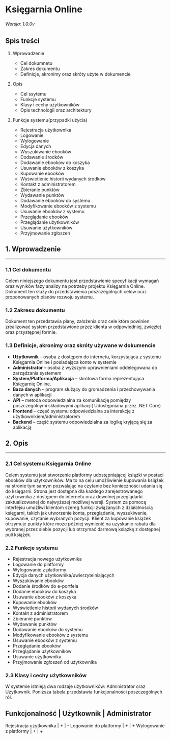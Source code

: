 # Księgarnia Online
###### Wersja: 1.0.0v


## Spis treści

1. Wprowadzenie

   * Cel dokumnetu 
   * Zakres dokumentu
   * Definicje, akronimy oraz skróty użyte w dokumencie 
   
   
2. Opis

   * Cel ssytemu
   * Funkcje systemu
   * Klasy i cechy użytkowników
   * Opis technologii oraz architektury
   
   
3. Funkcje systemu(przypadki użycia)

   * Rejestracja użytkownika 
   * Logowanie
   * Wylogowanie
   * Edycja danych
   * Wyszukiwanie ebooków
   * Dodawanie środków
   * Dodawanie ebooków do koszyka
   * Usuwanie ebooków z koszyka
   * Kupowanie ebooków
   * Wyświetlenie historii wydanych środków
   * Kontakt z administratorem 
   * Zbieranie punktów
   * Wydawanie punktów
   * Dodawanie ebooków do systemu
   * Modyfikowanie ebooków z systemu
   * Usuwanie ebooków z systemu
   * Przeglądanie ebooków
   * Przeglądanie użytkowników
   * Usuwanie użytkowników
   * Przyjmowanie zgłoszeń 




## 1. Wprowadzenie 
----------------------

### 1.1 Cel dokumentu


  Celem niniejszego dokumentu jest przedstawienie specyfikacji wymagań oraz wyników fazy analizy na potrzeby projektu Księgarnia Online. Dokument ten służy do przedstawienia poszczególnych celów oraz proponowanych planów rozwoju systemu.
  

### 1.2 Zakresu dokumentu

Dokument ten przedstawia plany, założenia oraz cele które powinien zrealizować system przedstawione przez klienta w odpowiedniej, zwięzłej oraz przystępnej formie.


### 1.3 Definicje, akronimy oraz skróty używane w dokumencie 

* **Użytkownik** – osoba z dostępem do internetu, korzystająca z systemu Księgarnia Online i posiadająca konto w systemie
* **Administrator** – osoba z wyższymi uprawnieniami oddelegowana do zarządzania systemem
* **System/Platforma/Aplikacja** – skrótowa forma reprezentująca Księgarnię Online.
* **Baza danych** – program służący do gromadzenia i przechowywania danych w aplikacji
* **API** – metoda odpowiedzialna za komunikację pomiędzy poszczególnymi składowymi aplikacji( Udostępniana przez .NET Core)
* **Frontend** – część systemu odpowiedzialna za interakcję z użytkownikiem/administratorem
* **Backend** – część systemu odpowiedzialna za logikę kryjącą się za aplikacją




## 2. Opis
----------

### 2.1 Cel systemu Księgarnia Online

Celem systemu jest stworzenie platformy udostępniającej książki w postaci ebooków dla użytkowników. Ma to na celu umożliwienie kupowania książek na stronie tym samym pozwalając na czytanie bez konieczności udania się do księgarni. Strona jest dostępna dla każdego zarejestrowanego użytkownika z dostępem do internetu oraz dowolnej przeglądarki zaktualizowanej do najwyższej możliwej wersji. System za pomocą interfejsu umożliwi klientom szereg funkcji związanych z działalnością księgarni, takich jak utworzenie konta, przeglądanie, wyszukiwanie, kupowanie, czytanie wybranych pozycji. Klient za kupowanie książek otrzymuje punkty które może później  wymienić na uzyskanie rabatu dla wybranej przez siebie pozycji lub otrzymać darmową książkę z dostępnej puli książek. 


### 2.2 Funkcje systemu

* Rejestracja nowego użytkownika
* Logowanie do platformy
* Wylogowanie z platformy
* Edycja danych użytkownika/uwierzytelniających 
* Wyszukiwanie ebooków
* Dodanie środków do e-portfela
* Dodanie ebooków do koszyka
* Usuwanie ebooków z koszyka
* Kupowanie ebooków
* Wyświetlenie historii wydanych środków
* Kontakt z administratorem 
* Zbieranie punktów
* Wydawanie punktów
* Dodawanie ebooków do systemu
* Modyfikowanie ebooków z systemu
* Usuwanie ebooków z systemu
* Przeglądanie ebooków 
* Przeglądanie użytkowników
* Usuwanie użytkownika
* Przyjmowanie zgłoszeń od użytkownika


### 2.3 Klasy i cechy użytkowników

W systemie istnieją dwa rodzaje użytkowników: Administrator oraz Użytkownik. Poniższa tabela przedstawia funkcjonalności poszczególnych ról.

**Funkcjonalność | Użytkownik | Administrator**
-----------------------------------------------
Rejestracja użytkownika | + | -
Logowanie do platformy | + | +
Wylogowanie z platformy | + | +
